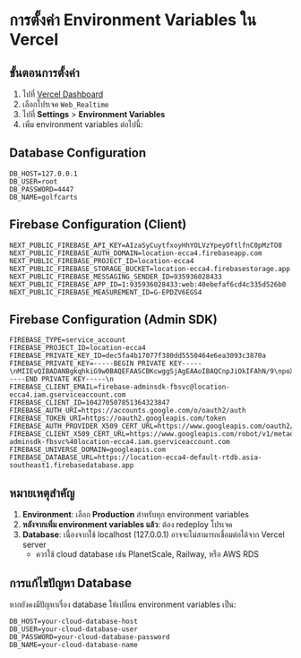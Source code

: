 # การตั้งค่า Environment Variables ใน Vercel

## ขั้นตอนการตั้งค่า

1. ไปที่ [Vercel Dashboard](https://vercel.com/dashboard)
2. เลือกโปรเจค `Web_Realtime`
3. ไปที่ **Settings** > **Environment Variables**
4. เพิ่ม environment variables ต่อไปนี้:

## Database Configuration
```
DB_HOST=127.0.0.1
DB_USER=root
DB_PASSWORD=4447
DB_NAME=golfcarts
```

## Firebase Configuration (Client)
```
NEXT_PUBLIC_FIREBASE_API_KEY=AIzaSyCuytfxoyHhYOLVzYpeyOftlfnC0pMzTO8
NEXT_PUBLIC_FIREBASE_AUTH_DOMAIN=location-ecca4.firebaseapp.com
NEXT_PUBLIC_FIREBASE_PROJECT_ID=location-ecca4
NEXT_PUBLIC_FIREBASE_STORAGE_BUCKET=location-ecca4.firebasestorage.app
NEXT_PUBLIC_FIREBASE_MESSAGING_SENDER_ID=935936028433
NEXT_PUBLIC_FIREBASE_APP_ID=1:935936028433:web:40ebefaf6cd4c335d526b0
NEXT_PUBLIC_FIREBASE_MEASUREMENT_ID=G-EPDZV6EGS4
```

## Firebase Configuration (Admin SDK)
```
FIREBASE_TYPE=service_account
FIREBASE_PROJECT_ID=location-ecca4
FIREBASE_PRIVATE_KEY_ID=dec5fa4b17077f380dd5550464e6ea3093c3870a
FIREBASE_PRIVATE_KEY=-----BEGIN PRIVATE KEY-----\nMIIEvQIBADANBgkqhkiG9w0BAQEFAASCBKcwggSjAgEAAoIBAQCnpJiOkIFAhN/9\npoX/99dIRRs2UdZgkBIgDkcmqFzaQXctxv+mfJmQqWacXGsQfkO8N1uM3ixxUTd3\nh7AQdid86NP7hPsPU8hT8eKxDSDfM5tjmHYhIlaMRHYOLaK+cEW+CVZpQgq7b71B\nRz2Iw7ye9Z9GI0x3fMEhZ1OvjTcVkNitV5JTaE7aOMFF3BzXupjyNoowVPARb4OS\nJhY2xNTiUzMXVAcxlWnc6WGkTWpWUCTbr7HmFMXt8BlqnCEds0VfBxHM945La27N\nrO9t9WsyHfvC5OZCgXcSBvNPWwJuOJNcV+R+88368Jill1Kx1vYgZtvaNi+CKk1n\nNUBExQ0JAgMBAAECggEAHQLticJ1M8Kq9rzyNJ1h6rZW4rwf4t8b2+NMqeJ6CyVI\nKCpnhJrMgo3mXYna12RaeYCE/ehW/ZdGB4/6RqcD52htgvn87qabpPdXuTch6K6I\nJiC01MAaBTU1zvdT0iwgzaXVB+sva0eHk3vuKLRi+IleMmeabJUw4QR+JYPFNBxw\nxDx9n5X4Hn12eEITsxEdnKArxl0o21feH8aWMvoq5GNqhNImBPXj6FQb6ntGEYN6\ntgcDlPoYDiwDvWnGt5ke81Wh9eVANlXYyEA8nnrdquiZSIxVtL8M3LKigU1N/oT4\nr+L6UVCrDW08a6QgZW1x9BIP5Kj7vxKctx0JFi3MzwKBgQDS4/ukfObqoau0oGeO\nDjMBVel3vyjNoDTQSbULSLSaqsYrUVqdP9i1UXFpFe7hi73Xk/WFOkABVf5Bc0OC\nsQ3+MCyUtChPG7r2njvKnAtK3jiscgWR7CIbwVH7Z/ESSVjpLlsQDteU8C8Ncxbk\nZ+FMRVFDaS2qfXEY+sPmPyp3xwKBgQDLgHIhuqkrgn6xzOj5QYbDqmQQV5PHsQ7J\njAdQ73omOm7jOVX5S+Fdd+6mGUL5C+es31DFr9KIV8soQZ5uVnA+fmr0MoDC+2lM\nIkg2Zg4DK3mAc6cy0PGb/VlD4fSooPPcrSShgkrTXUuTJTeObh+dvt55vReiNsqR\nQcx1edF0rwKBgHrEzdHMBIHC7DqSxrYj/f1hDjDvz8kk4pn+zq5q/PitQgAltCKm\n8HldmDAc3Jvgxfuh3uRYLLqaXRGtEDgc6pB3avyGhJDJC+ZV52jjvo8vHr8FAckZ\nNiICQL+imuySVngozEpk2YuS51FlFoaREs9b6xrbOAJwVE6+bRy02PwxAoGBAMFJ\n9x3iVdxlzkDDCGX3vzEKHpEHHe6GVi1JO4m8bKDyz3AzfV2UnTJSP/Kz+9DhZePl\nGKssHSQzf1t1OC5FG8e/+4aGkZahhZoy1bQVqymHmZhQQXcazuIC+U5oyCGC/x2T\ntz9QqhGog6f3qZU3NAB40od++3uv3yeo/7J1SmUxAoGASraP76FmEtglXZ5WCOZm\ngwsxeqRdndZZ+L1d82owF01yRrX8cYbpdpOg+HjAzLAI3r4XPoUI5I8iL2dSbeeG\nT8duHCJNBqf5TJxpUnXYCBgqkpvKMUtzfUt3OEF98pOLfMiqLW9s2ox8OJKcZH/T\nNjRNu5CdqNHWZOdUzIx5M4w=\n-----END PRIVATE KEY-----\n
FIREBASE_CLIENT_EMAIL=firebase-adminsdk-fbsvc@location-ecca4.iam.gserviceaccount.com
FIREBASE_CLIENT_ID=104270507851364323847
FIREBASE_AUTH_URI=https://accounts.google.com/o/oauth2/auth
FIREBASE_TOKEN_URI=https://oauth2.googleapis.com/token
FIREBASE_AUTH_PROVIDER_X509_CERT_URL=https://www.googleapis.com/oauth2/v1/certs
FIREBASE_CLIENT_X509_CERT_URL=https://www.googleapis.com/robot/v1/metadata/x509/firebase-adminsdk-fbsvc%40location-ecca4.iam.gserviceaccount.com
FIREBASE_UNIVERSE_DOMAIN=googleapis.com
FIREBASE_DATABASE_URL=https://location-ecca4-default-rtdb.asia-southeast1.firebasedatabase.app
```

## หมายเหตุสำคัญ

1. **Environment**: เลือก **Production** สำหรับทุก environment variables
2. **หลังจากเพิ่ม environment variables แล้ว**: ต้อง redeploy โปรเจค
3. **Database**: เนื่องจากใช้ localhost (127.0.0.1) อาจจะไม่สามารถเชื่อมต่อได้จาก Vercel server
   - ควรใช้ cloud database เช่น PlanetScale, Railway, หรือ AWS RDS

## การแก้ไขปัญหา Database

หากยังคงมีปัญหาเรื่อง database ให้เปลี่ยน environment variables เป็น:

```
DB_HOST=your-cloud-database-host
DB_USER=your-cloud-database-user
DB_PASSWORD=your-cloud-database-password
DB_NAME=your-cloud-database-name
``` 